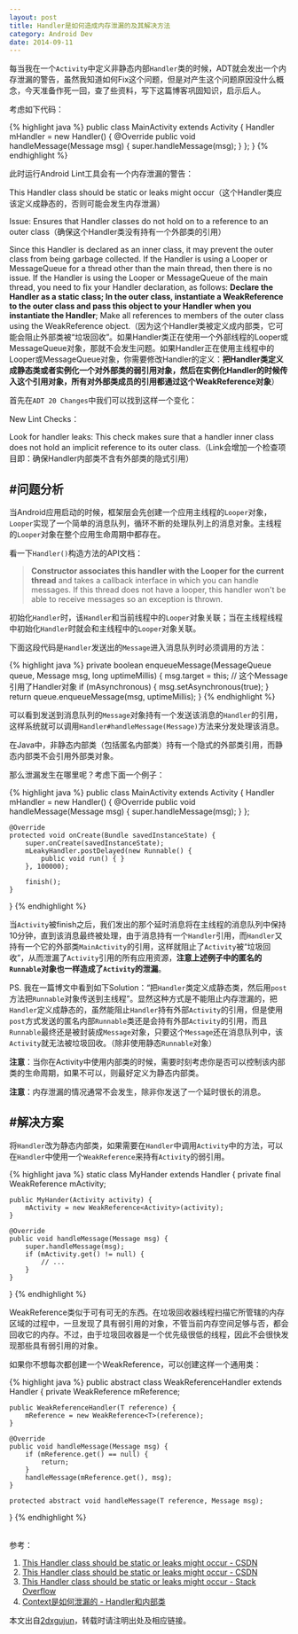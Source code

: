 ```yaml
---
layout: post
title: Handler是如何造成内存泄漏的及其解决方法
category: Android Dev
date: 2014-09-11
---
```


每当我在一个`Activity`中定义非静态内部`Handler`类的时候，ADT就会发出一个内存泄漏的警告，虽然我知道如何Fix这个问题，但是对产生这个问题原因没什么概念，今天准备作死一回，查了些资料，写下这篇博客巩固知识，启示后人。

考虑如下代码：

{% highlight java %}
public class MainActivity extends Activity {
    Handler mHandler = new Handler() {
    	@Override
    	public void handleMessage(Message msg) {
    		super.handleMessage(msg);
    	}
    };
}
{% endhighlight %}

<!-- more -->

此时运行Android Lint工具会有一个内存泄漏的警告：

This Handler class should be static or leaks might occur（这个Handler类应该定义成静态的，否则可能会发生内存泄漏）

Issue: Ensures that Handler classes do not hold on to a reference to an outer class（确保这个Handler类没有持有一个外部类的引用）

Since this Handler is declared as an inner class, it may prevent the outer class from being garbage collected. If the Handler is using a Looper or MessageQueue for a thread other than the main thread, then there is no issue. If the Handler is using the Looper or MessageQueue of the main thread, you need to fix your Handler declaration, as follows: **Declare the Handler as a static class; In the outer class, instantiate a WeakReference to the outer class and pass this object to your Handler when you instantiate the Handler**; Make all references to members of the outer class using the WeakReference object.（因为这个Handler类被定义成内部类，它可能会阻止外部类被“垃圾回收”。如果Handler类正在使用一个外部线程的Looper或MessageQueue对象，那就不会发生问题。如果Handler正在使用主线程中的Looper或MessageQueue对象，你需要修改Handler的定义：**把Handler类定义成静态类或者实例化一个对外部类的弱引用对象，然后在实例化Handler的时候传入这个引用对象，所有对外部类成员的引用都通过这个WeakReference对象**）


首先在`ADT 20 Changes`中我们可以找到这样一个变化：

New Lint Checks：

Look for handler leaks: This check makes sure that a handler inner class does not hold an implicit reference to its outer class.（Link会增加一个检查项目即：确保Handler内部类不含有外部类的隐式引用）


#问题分析
---
当Android应用启动的时候，框架层会先创建一个应用主线程的`Looper`对象，`Looper`实现了一个简单的消息队列，循环不断的处理队列上的消息对象。主线程的`Looper`对象在整个应用生命周期中都存在。

看一下`Handler()`构造方法的API文档：
> **Constructor associates this handler with the Looper for the current thread** and takes a callback interface in which you can handle messages. If this thread does not have a looper, this handler won't be able to receive messages so an exception is thrown.

初始化`Handler`时，该`Handler`和当前线程中的`Looper`对象关联；当在主线程线程中初始化`Handler`时就会和主线程中的`Looper`对象关联。


下面这段代码是`Handler`发送出的`Message`进入消息队列时必须调用的方法：

{% highlight java %}
private boolean enqueueMessage(MessageQueue queue, Message msg, long uptimeMillis) {
	msg.target = this; // 这个Message引用了Handler对象
	if (mAsynchronous) {
		msg.setAsynchronous(true);
	}
	return queue.enqueueMessage(msg, uptimeMillis);
}
{% endhighlight %}

可以看到发送到消息队列的`Message`对象持有一个发送该消息的`Handler`的引用，这样系统就可以调用`Handler#handleMessage(Message)`方法来分发处理该消息。

在Java中，非静态内部类（包括匿名内部类）持有一个隐式的外部类引用，而静态内部类不会引用外部类对象。

那么泄漏发生在哪里呢？考虑下面一个例子：

{% highlight java %}
public class MainActivity extends Activity {
    Handler mHandler = new Handler() {
    	@Override
    	public void handleMessage(Message msg) {
    		super.handleMessage(msg);
    	}
    };
        
    @Override  
    protected void onCreate(Bundle savedInstanceState) {  
        super.onCreate(savedInstanceState);  
        mLeakyHandler.postDelayed(new Runnable() {  
            public void run() { }  
        }, 100000);  

        finish();  
    }
}
{% endhighlight %}

当`Activity`被finish之后，我们发出的那个延时消息将在主线程的消息队列中保持10分钟，直到该消息最终被处理，由于消息持有一个`Handler`引用，而`Handler`又持有一个它的外部类`MainActivity`的引用，这样就阻止了`Activity`被“垃圾回收”，从而泄漏了`Activity`引用的所有应用资源，**注意上述例子中的匿名的`Runnable`对象也一样造成了`Activity`的泄漏**。

PS. 我在一篇博文中看到如下Solution：“把`Handler`类定义成静态类，然后用`post`方法把`Runnable`对象传送到主线程”。显然这种方式是不能阻止内存泄漏的，把`Handler`定义成静态的，虽然能阻止`Handler`持有外部`Activity`的引用，但是使用`post`方式发送的匿名内部`Runnable`类还是会持有外部`Activity`的引用，而且`Runnable`最终还是被封装成`Message`对象，只要这个`Message`还在消息队列中，该`Activity`就无法被垃圾回收。（除非使用静态`Runnable`对象）

**注意**：当你在Activity中使用内部类的时候，需要时刻考虑你是否可以控制该内部类的生命周期，如果不可以，则最好定义为静态内部类。

**注意**：内存泄漏的情况通常不会发生，除非你发送了一个延时很长的消息。

#解决方案
---
将`Handler`改为静态内部类，如果需要在`Handler`中调用`Activity`中的方法，可以在`Handler`中使用一个`WeakReference`来持有`Activity`的弱引用。

{% highlight java %}
static class MyHander extends Handler {
	private final WeakReference<Activity> mActivity;

	public MyHander(Activity activity) {
		mActivity = new WeakReference<Activity>(activity);
	}

	@Override
	public void handleMessage(Message msg) {
		super.handleMessage(msg);
		if (mActivity.get() != null) {
			// ...
		}
	}
}
{% endhighlight %}

WeakReference类似于可有可无的东西。在垃圾回收器线程扫描它所管辖的内存区域的过程中，一旦发现了具有弱引用的对象，不管当前内存空间足够与否，都会回收它的内存。不过，由于垃圾回收器是一个优先级很低的线程，因此不会很快发现那些具有弱引用的对象。

如果你不想每次都创建一个WeakReference，可以创建这样一个通用类：

{% highlight java %}
public abstract class WeakReferenceHandler<T> extends Handler {
	private WeakReference<T> mReference;

	public WeakReferenceHandler(T reference) {
		mReference = new WeakReference<T>(reference);
	}

	@Override
	public void handleMessage(Message msg) {
		if (mReference.get() == null) {
			return;
		}
		handleMessage(mReference.get(), msg);
	}

	protected abstract void handleMessage(T reference, Message msg);
}
{% endhighlight %}

<br/>
参考：

1. [This Handler class should be static or leaks might occur - CSDN](http://blog.csdn.net/fengyee_zju/article/details/9331329)
2. [This Handler class should be static or leaks might occur - CSDN](http://blog.csdn.net/wuleihenbang/article/details/17126371)
3. [This Handler class should be static or leaks might occur - Stack Overflow](http://stackoverflow.com/questions/11407943/this-handler-class-should-be-static-or-leaks-might-occur-incominghandler)
4. [Context是如何泄漏的 - Handler和内部类](http://hchaojie.iteye.com/blog/1774772)

本文出自[2dxgujun](http://github.com/2dxgujun)，转载时请注明出处及相应链接。